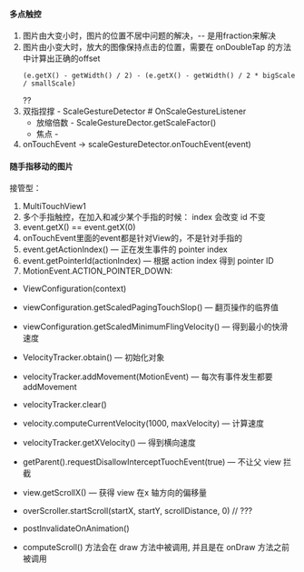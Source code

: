 #### 多点触控

1. 图片由大变小时，图片的位置不居中问题的解决，-- 是用fraction来解决
2. 图片由小变大时，放大的图像保持点击的位置，需要在 onDoubleTap 的方法中计算出正确的offset
	```
	(e.getX() - getWidth() / 2) - (e.getX() - getWidth() / 2 * bigScale / smallScale)
	```
	??
3. 双指捏撑 - ScaleGestureDetector # OnScaleGestureListener
	- 放缩倍数 - ScaleGestureDector.getScaleFactor()
	- 焦点 - 
4. onTouchEvent -> scaleGestureDetector.onTouchEvent(event)


#### 随手指移动的图片

接管型：

1. MultiTouchView1
2. 多个手指触控，在加入和减少某个手指的时候：
	index 会改变
	id 不变
3. event.getX() == event.getX(0)
4. onTouchEvent里面的event都是针对View的，不是针对手指的
5. event.getActionIndex() — 正在发生事件的 pointer index
6. event.getPointerId(actionIndex) —  根据 action index 得到 pointer ID
7. MotionEvent.ACTION_POINTER_DOWN:







- ViewConfiguration(context)
- viewConfiguration.getScaledPagingTouchSlop() — 翻页操作的临界值
- viewConfiguration.getScaledMinimumFlingVelocity() — 得到最小的快滑速度
- VelocityTracker.obtain() — 初始化对象
- velocityTracker.addMovement(MotionEvent) — 每次有事件发生都要 addMovement
- velocityTracker.clear() 
- velocity.computeCurrentVelocity(1000, maxVelocity) — 计算速度
- velocityTracker.getXVelocity() — 得到横向速度
- getParent().requestDisallowInterceptTuochEvent(true) — 不让父 view 拦截

- view.getScrollX() — 获得 view 在x 轴方向的偏移量



- overScroller.startScroll(startX, startY, scrollDistance, 0) // ???
- postInvalidateOnAnimation()
- computeScroll() 方法会在 draw 方法中被调用, 并且是在 onDraw 方法之前被调用

